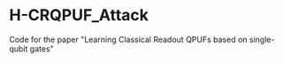 # H-CRQPUF_Attack

Code for the paper "Learning Classical Readout QPUFs based on single-qubit gates"
